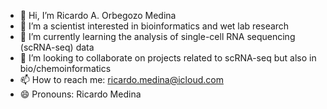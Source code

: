 - 👋 Hi, I’m Ricardo A. Orbegozo Medina
- 👀 I’m a scientist interested in bioinformatics and wet lab research
- 🌱 I’m currently learning the analysis of single-cell RNA sequencing (scRNA-seq) data
- 💞️ I’m looking to collaborate on projects related to scRNA-seq but also in bio/chemoinformatics
- 📫 How to reach me: ricardo.medina@icloud.com
- 😄 Pronouns: Ricardo Medina

<!---
medinari/medinari is a ✨ special ✨ repository because its `README.md` (this file) appears on your GitHub profile.
You can click the Preview link to take a look at your changes.
--->
